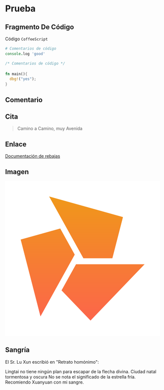 [Comentarios globales de rebajas]:#

# Prueba

## Fragmento De Código

Código `CoffeeScript`

```coffee
# Comentarios de código
console.log 'good'


```

```rust
/* Comentarios de código */

fn main(){
  dbg!("yes");
}
```

## Comentario

<!-- HTML 注释 --> 

<!-- 多行注释 --> 

## Cita

> Camino a Camino, muy Avenida

## Enlace

[Documentación de rebajas](https://github.com/xxai-art/xxai-art-md)

## Imagen

![Identidad de marca xxAI.Art](https://raw.githubusercontent.com/xxai-art/web/main/file/svg/logo.svg)

## Sangría

El Sr. Lu Xun escribió en "Retrato homónimo":

  Lingtai no tiene ningún plan para escapar de la flecha divina.
  Ciudad natal tormentosa y oscura
  No se nota el significado de la estrella fría.
  Recomiendo Xuanyuan con mi sangre.


